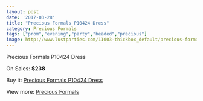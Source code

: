 ```yaml
---
layout: post
date: '2017-03-28'
title: "Precious Formals P10424 Dress"
category: Precious Formals
tags: ["prom","evening","party","beaded","precious"]
image: http://www.lustparties.com/11003-thickbox_default/precious-formals-p10424-dress.jpg
---
```

Precious Formals P10424 Dress

On Sales: **$238**
<a href="https://www.lustparties.com/en/precious-formals/3880-precious-formals-p10424-dress.html"><amp-img layout="responsive" width="600" height="600" src="//www.lustparties.com/11003-thickbox_default/precious-formals-p10424-dress.jpg" alt="Precious Formals P10424 Dress 0" /></a>
<a href="https://www.lustparties.com/en/precious-formals/3880-precious-formals-p10424-dress.html"><amp-img layout="responsive" width="600" height="600" src="//www.lustparties.com/11004-thickbox_default/precious-formals-p10424-dress.jpg" alt="Precious Formals P10424 Dress 1" /></a>

Buy it: [Precious Formals P10424 Dress](https://www.lustparties.com/en/precious-formals/3880-precious-formals-p10424-dress.html "Precious Formals P10424 Dress")

View more: [Precious Formals](https://www.lustparties.com/en/18-precious-formals "Precious Formals")